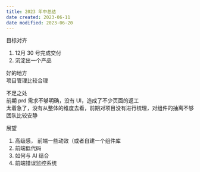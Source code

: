 ```yaml
---
title: 2023 年中总结
date created: 2023-06-11
date modified: 2023-06-20
---
```


目标对齐

1. 12月 30 号完成交付
2. 沉淀出一个产品

好的地方  
项目管理比较合理

不足之处  
前期 prd 需求不够明确，没有 UI，造成了不少页面的返工  
太着急了，没有从整体的维度去看，前期对项目没有进行梳理，对组件的抽离不够  
团队比较安静

展望

1. 高级感， 前端一些动效（或者自建一个组件库
2. 前端低代码
3. 如何与 AI 结合
4. 前端错误监控系统

